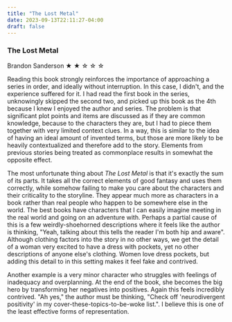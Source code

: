 ```yaml
---
title: "The Lost Metal"
date: 2023-09-13T22:11:27-04:00
draft: false
---
```


### The Lost Metal

Brandon Sanderson
&#9733; &#9733; &#9734; &#9734; &#9734;

Reading this book strongly reinforces the importance of approaching a series in order, and ideally without interruption. In this case, I didn't, and the experience suffered for it. I had read the first book in the series, unknowingly skipped the second two, and picked up this book as the 4th because I knew I enjoyed the author and series. The problem is that significant plot points and items are discussed as if they are common knowledge, because to the characters they are, but I had to piece them together with very limited context clues. In a way, this is similar to the idea of having an ideal amount of invented terms, but those are more likely to be heavily contextualized and therefore add to the story. Elements from previous stories being treated as commonplace results in somewhat the opposite effect.

The most unfortunate thing about _The Lost Metal_ is that it's exactly the sum of its parts. It takes all the correct elements of good fantasy and uses them correctly, while somehow failing to make you care about the characters and their criticality to the storyline. They appear much more as characters in a book rather than real people who happen to be somewhere else in the world. The best books have characters that I can easily imagine meeting in the real world and going on an adventure with. Perhaps a partial cause of this is a few weirdly-shoehorned descriptions where it feels like the author is thinking, "Yeah, talking about this tells the reader I'm both hip and aware". Although clothing factors into the story in no other ways, we get the detail of a woman very excited to have a dress with pockets, yet no other descriptions of anyone else's clothing. Women love dress pockets, but adding this detail to in this setting makes it feel fake and contrived.

Another example is a very minor character who struggles with feelings of inadequacy and overplanning. At the end of the book, she becomes the big hero by transforming her negatives into positives. Again this feels incredibly contrived. "Ah yes," the author must be thinking, "Check off 'neurodivergent positivity' in my cover-these-topics-to-be-woke list.". I believe this is one of the least effective forms of representation.
